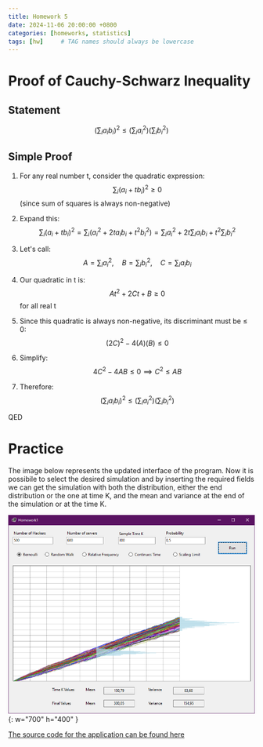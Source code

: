 ```yaml
---
title: Homework 5
date: 2024-11-06 20:00:00 +0800
categories: [homeworks, statistics]
tags: [hw]     # TAG names should always be lowercase
---
```


# Proof of Cauchy-Schwarz Inequality

## Statement
$$\left(\sum_i a_ib_i\right)^2 \leq \left(\sum_i a_i^2\right)\left(\sum_i b_i^2\right)$$

## Simple Proof

1) For any real number t, consider the quadratic expression:
  $$\sum_i (a_i + tb_i)^2 \geq 0$$ 
  (since sum of squares is always non-negative)

2) Expand this:
  $$\sum_i (a_i + tb_i)^2 = \sum_i (a_i^2 + 2ta_ib_i + t^2b_i^2) = \sum_i a_i^2 + 2t\sum_i a_ib_i + t^2\sum_i b_i^2$$

3) Let's call:
  $$A = \sum_i a_i^2, \quad B = \sum_i b_i^2, \quad C = \sum_i a_ib_i$$

4) Our quadratic in t is:
  $$At^2 + 2Ct + B \geq 0$$ 
  for all real t

5) Since this quadratic is always non-negative, its discriminant must be ≤ 0:
  $$(2C)^2 - 4(A)(B) \leq 0$$

6) Simplify:
  $$4C^2 - 4AB \leq 0 \implies C^2 \leq AB$$

7) Therefore:
  $$\left(\sum_i a_ib_i\right)^2 \leq \left(\sum_i a_i^2\right)\left(\sum_i b_i^2\right)$$

QED


# Practice

The image below represents the updated interface of the program. Now it is possibile to select the desired simulation and by inserting the required fields we can get the simulation with both the distribution, either the end distribution or the one at time K, and the mean and variance at the end of the simulation or at the time K.

![Desktop View](/assets/Program5.png){: w="700" h="400" }

[The source code for the application can be found here](https://github.com/Stek00/stek00.github.io/tree/main/Homework_5)

